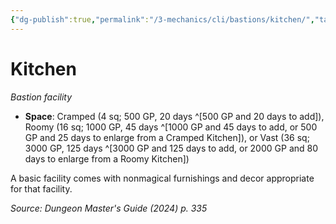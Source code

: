 ```yaml
---
{"dg-publish":true,"permalink":"/3-mechanics/cli/bastions/kitchen/","tags":["ttrpg-cli/bastion","ttrpg-cli/compendium/src/5e/xdmg"],"noteIcon":""}
---
```


# Kitchen
*Bastion facility*  

- **Space**: Cramped (4 sq; 500 GP, 20 days ^[500 GP and 20 days to add]), Roomy (16 sq; 1000 GP, 45 days ^[1000 GP and 45 days to add, or 500 GP and 25 days to enlarge from a Cramped Kitchen]), or Vast (36 sq; 3000 GP, 125 days ^[3000 GP and 125 days to add, or 2000 GP and 80 days to enlarge from a Roomy Kitchen])

A basic facility comes with nonmagical furnishings and decor appropriate for that facility.

*Source: Dungeon Master's Guide (2024) p. 335*